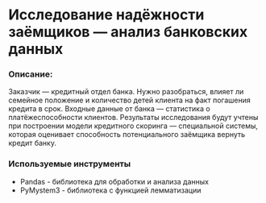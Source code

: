 # Исследование надёжности заёмщиков — анализ банковских данных
### Описание:
Заказчик — кредитный отдел банка. Нужно разобраться, влияет ли семейное положение и количество детей клиента на факт погашения кредита в срок. Входные данные от банка — статистика о платёжеспособности клиентов. Результаты исследования будут учтены при построении модели кредитного скоринга — специальной системы, которая оценивает способность потенциального заёмщика вернуть кредит банку.
### Используемые инструменты
* Pandas - библиотека для обработки и анализа данных
* PyMystem3 - библиотека с функцией лемматизации 

